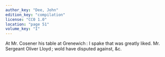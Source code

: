 ```yaml
---
author_key: "Dee, John"
edition_key: "compilation"
license: "CC0 1.0"
location: "page 51"
volume_key: "I"
---
```

At Mr. Cosener his table at Grenewich : I spake that was greatly liked. Mr.
Sergeant Oliver Lloyd ; wold have disputed against, &c.
